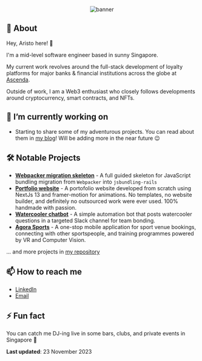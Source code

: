<p align="center">
    <img
      alt="banner"
      src=https://cdn.hashnode.com/res/hashnode/image/upload/v1680416753088/BXvTFvbI4.png?w=1000&h=250&fit=crop&crop=entropy&auto=compress,format&format=webp"
    />
</p>

## 💬 About

Hey, Aristo here! 👋

I'm a mid-level software engineer based in sunny Singapore.

My current work revolves around the full-stack development of loyalty platforms for major banks & financial institutions across the globe at [Ascenda](https://www.ascendaloyalty.com/).

Outside of work, I am a Web3 enthusiast who closely follows developments around cryptocurrency, smart contracts, and NFTs.

## 🔭 I’m currently working on

- Starting to share some of my adventurous projects. You can read about them in [my blog](https://blog.wilbertaristo.com)! Will be adding more in the near future 😉

## 🛠️ Notable Projects

- [**Webpacker migration skeleton**](https://blog.wilbertaristo.com/webpacker-to-jsbundling-rails-migration) - A full guided skeleton for JavaScript bundling migration from `Webpacker` into `jsbundling-rails`
- [**Portfolio website**](https://wilbertaristo.com) - A portofolio website developed from scratch using NextJs 13 and framer-motion for animations. No templates, no website builder, and definitely no outsourced work were ever used. 100% handmade with passion.
- [**Watercooler chatbot**](https://blog.wilbertaristo.com/homemade-watercooler-chat-bot) - A simple automation bot that posts watercooler questions in a targeted Slack channel for team bonding.
- [**Agora Sports**](https://capstone2021.sutd.edu.sg/projects/agora-sports) - A one-stop mobile application for sport venue bookings, connecting with other sportspeople, and training programmes powered by VR and Computer Vision.

... and more projects in [my repository](https://github.com/wilbertaristo?tab=repositories)

## 📫 How to reach me

- [LinkedIn](https://www.linkedin.com/in/wilbertaristo/)
- [Email](mailto:wilbert.aristo@hotmail.com)

## ⚡ Fun fact

You can catch me DJ-ing live in some bars, clubs, and private events in Singapore 🌴

**Last updated**: 23 November 2023
